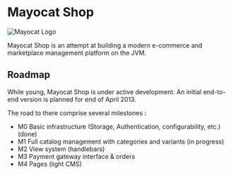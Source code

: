 Mayocat Shop
============

![Mayocat Logo](http://i.imgur.com/2TxYItk.png "Say Hello To The Mayo Cat")

Mayocat Shop is an attempt at building a modern e-commerce and marketplace management platform on the JVM.

Roadmap
-------

While young, Mayocat Shop is under active development. An initial end-to-end version is planned for end of April 2013.

The road to there comprise several milestones :

- M0 Basic infrastructure (Storage, Authentication, configurability, etc.) (done)
- M1 Full catalog management with categories and variants (in progress)
- M2 View system (handlebars)
- M3 Payment gateway interface & orders
- M4 Pages (light CMS)
